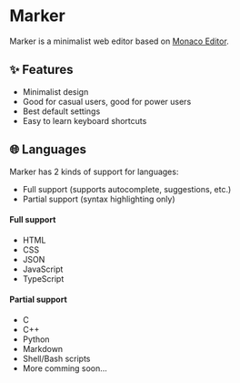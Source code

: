 # Marker

Marker is a minimalist web editor based on [Monaco Editor](https://microsoft.github.io/monaco-editor/).

## ✨ Features

* Minimalist design
* Good for casual users, good for power users
* Best default settings
* Easy to learn keyboard shortcuts

## 🌐 Languages

Marker has 2 kinds of support for languages:
* Full support (supports autocomplete, suggestions, etc.)
* Partial support (syntax highlighting only)

#### Full support
* HTML
* CSS
* JSON
* JavaScript
* TypeScript

#### Partial support
* C
* C++
* Python
* Markdown
* Shell/Bash scripts
* More comming soon...

